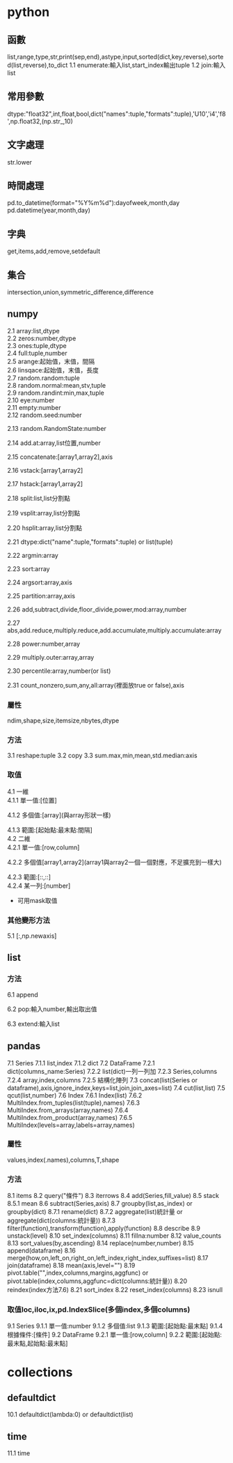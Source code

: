 # python
## 函數
list,range,type,str,print(sep,end),astype,input,sorted(dict,key,reverse),sorted(list,reverse),to_dict
1.1 enumerate:輸入list,start_index輸出tuple
1.2 join:輸入list

## 常用參數
dtype:"float32",int,float,bool,dict("names":tuple,"formats":tuple),'U10','i4','f8',np.float32,(np.str_,10)
## 文字處理
str.lower
## 時間處理
pd.to_datetime(format="%Y%m%d"):dayofweek,month,day
pd.datetime(year,month,day)
## 字典
get,items,add,remove,setdefault
## 集合
intersection,union,symmetric_difference,difference
## numpy
2.1 array:list,dtype  
2.2 zeros:number,dtype  
2.3 ones:tuple,dtype  
2.4 full:tuple,number  
2.5 arange:起始值，末值，間隔  
2.6 linsqace:起始值，末值，長度  
2.7 random.random:tuple  
2.8 random.normal:mean,stv,tuple  
2.9 random.randint:min,max,tuple  
2.10 eye:number  
2.11 empty:number  
2.12 random.seed:number  

2.13 random.RandomState:number  

2.14 add.at:array,list位置,number  

2.15 concatenate:\[array1,array2\],axis  

2.16 vstack:\[array1,array2\]  

2.17 hstack:\[array1,array2\]  

2.18 split:list,list分割點  

2.19 vsplit:array,list分割點  

2.20 hsplit:array,list分割點  

2.21 dtype:dict("name":tuple,"formats":tuple) or list(tuple)  

2.22 argmin:array  

2.23 sort:array  

2.24 argsort:array,axis  

2.25 partition:array,axis  

2.26 add,subtract,divide,floor_divide,power,mod:array,number  

2.27 abs,add.reduce,multiply.reduce,add.accumulate,multiply.accumulate:array  

2.28 power:number,array  

2.29 multiply.outer:array,array  

2.30 percentile:array,number(or list)

2.31 count_nonzero,sum,any,all:array(裡面放true or false),axis  

### 屬性
ndim,shape,size,itemsize,nbytes,dtype  

### 方法
3.1 reshape:tuple
3.2 copy
3.3 sum.max,min,mean,std.median:axis

### 取值
4.1 一維  
4.1.1 單一值:\[位置\]  

4.1.2 多個值:\[array\](與array形狀一樣)  

4.1.3 範圍:\[起始點:最末點:間隔\]  
4.2 二維  
4.2.1 單一值:\[row,column\]  

4.2.2 多個值\[array1,array2\](array1與array2一個一個對應，不足擴充到一樣大)  

4.2.3 範圍:\[::,::\]  
4.2.4 某一列:\[number\]
* 可用mask取值
### 其他變形方法
5.1 \[:,np.newaxis\]
## list
### 方法
6.1 append  

6.2 pop:輸入number,輸出取出值  

6.3 extend:輸入list  
## pandas
7.1 Series
7.1.1 list,index
7.1.2 dict
7.2 DataFrame
7.2.1 dict(columns_name:Series)
7.2.2 list(dict)一列一列加
7.2.3 Series,columns
7.2.4 array,index,columns
7.2.5 結構化陣列
7.3 concat(list(Series or dataframe),axis,ignore_index,keys=list,join,join_axes=list)
7.4 cut(list,list)
7.5 qcut(list,number)
7.6 Index 
7.6.1 Index(list)
7.6.2 MultiIndex.from_tuples(list(tuple),names)
7.6.3 MultiIndex.from_arrays(array,names)
7.6.4 MultiIndex.from_product(array,names)
7.6.5 MultiIndex(levels=array,labels=array,names)
### 屬性
values,index(.names),columns,T,shape
### 方法
8.1 items
8.2 query("條件")
8.3 iterrows
8.4 add(Series,fill_value)
8.5 stack
8.5.1 mean
8.6 subtract(Series,axis)
8.7 groupby(list,as_index) or groupby(dict)
8.7.1 rename(dict)
8.7.2 aggregate(list)統計量 or aggregate(dict(columns:統計量))
8.7.3 filter(function),transform(function),apply(function)
8.8 describe
8.9 unstack(level)
8.10 set_index(columns)
8.11 fillna:number
8.12 value_counts
8.13 sort_values(by,ascending)
8.14 replace(number,number)
8.15 append(dataframe)
8.16 merge(how,on,left_on,right_on,left_index,right_index,suffixes=list)
8.17 join(dataframe)
8.18 mean(axis,level="")
8.19 pivot.table("",index,columns,margins,aggfunc) or pivot.table(index,columns,aggfunc=dict(columns:統計量))
8.20 reindex(index方法7.6)
8.21 sort_index
8.22 reset_index(columns)
8.23 isnull
###  取值loc,iloc,ix,pd.IndexSlice(多個index,多個columns)
9.1 Series
9.1.1 單一值:number
9.1.2 多個值:list
9.1.3 範圍:\[起始點:最末點\]
9.1.4 根據條件:\[條件\]
9.2 DataFrame
9.2.1 單一值:\[row,column\] 
9.2.2 範圍:\[起始點:最末點\,起始點:最末點\]
# collections
## defaultdict
10.1 defaultdict(lambda:0) or defaultdict(list)
## time
11.1 time 
